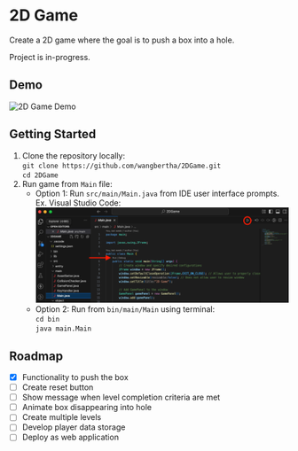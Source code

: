 # 2D Game

Create a 2D game where the goal is to push a box into a hole.

Project is in-progress.

## Demo

![2D Game Demo](./2D%20Game%20Demo.gif)

## Getting Started

1. Clone the repository locally:\
`git clone https://github.com/wangbertha/2DGame.git`\
`cd 2DGame`
2. Run game from `Main` file:
    - Option 1: Run `src/main/Main.java` from IDE user interface prompts. Ex. Visual Studio Code:
        ![Instructions to run the game](./Getting%20Started.png)
    - Option 2: Run from `bin/main/Main` using terminal:\
        `cd bin`\
        `java main.Main`

## Roadmap

- [x] Functionality to push the box
- [ ] Create reset button
- [ ] Show message when level completion criteria are met
- [ ] Animate box disappearing into hole
- [ ] Create multiple levels
- [ ] Develop player data storage
- [ ] Deploy as web application
